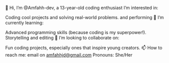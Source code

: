 👋 Hi, I’m @Amfahh-dev, a 13-year-old coding enthusiast
 I’m interested in:

Coding cool projects and solving real-world problems.
 and performing 
🌱 I’m currently learning:

Advanced programming skills (because coding is my superpower!).
Storytelling and editing 
💞️ I’m looking to collaborate on:

Fun coding projects, especially ones that inspire young creators.
📫 How to reach me:
email on amfahhjd@gmail.com
 Pronouns: She/Her

